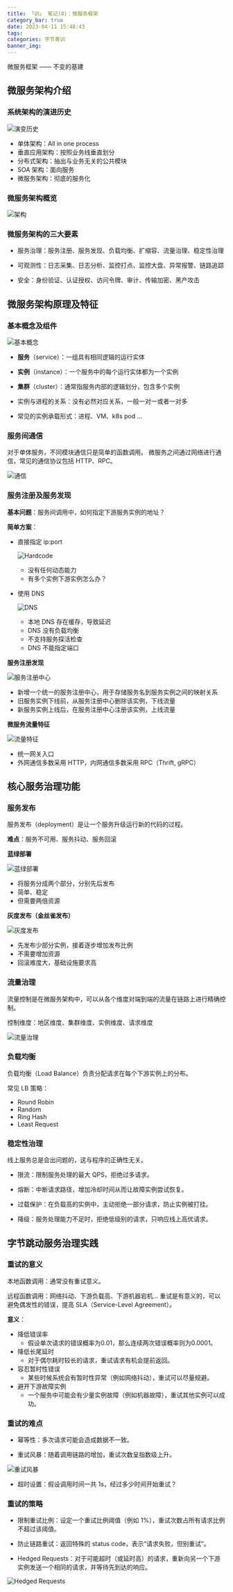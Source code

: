 ```yaml
---
title: 「训」 笔记(8)：微服务框架
category_bar: true
date: 2023-04-11 15:48:43
tags:
categories: 字节青训
banner_img:
---
```


微服务框架 —— 不变的基建

<!-- more -->

## 微服务架构介绍

### 系统架构的演进历史

![演变历史](1.png)

* 单体架构：All in one process
* 垂直应用架构：按照业务线垂直划分
* 分布式架构：抽出与业务无关的公共模块
* SOA 架构：面向服务
* 微服务架构：彻底的服务化

### 微服务架构概览

![架构](2.png)

### 微服务架构的三大要素

* 服务治理：服务注册、服务发现、负载均衡、扩缩容、流量治理、稳定性治理

* 可观测性：日志采集、日志分析、监控打点、监控大盘、异常报警、链路追踪

* 安全：身份验证、认证授权、访问令牌、审计、传输加密、黑产攻击

## 微服务架构原理及特征

### 基本概念及组件

![基本概念](3.png)

* **服务**（service）：一组具有相同逻辑的运行实体

* **实例**（instance）：一个服务中的每个运行实体都为一个实例

* **集群**（cluster）：通常指服务内部的逻辑划分，包含多个实例

* 实例与进程的关系：没有必然对应关系，一般一对一或者一对多

* 常见的实例承载形式：进程、VM、k8s pod ...

### 服务间通信

对于单体服务，不同模块通信只是简单的函数调用。
微服务之间通过网络进行通信，常见的通信协议包括 HTTP、RPC。

![通信](4.png)

### 服务注册及服务发现

**基本问题**：服务间调用中，如何指定下游服务实例的地址？

**简单方案**：

  * 直接指定 ip:port

    ![Hardcode](5.png)

    * 没有任何动态能力
    * 有多个实例下游实例怎么办？

  * 使用 DNS

    ![DNS](6.png)

    * 本地 DNS 存在缓存，导致延迟
    * DNS 没有负载均衡
    * 不支持服务探活检查
    * DNS 不能指定端口

**服务注册发现**

![服务注册中心](7.png)

  * 新增一个统一的服务注册中心，用于存储服务名到服务实例之间的映射关系
  * 旧服务实例下线前，从服务注册中心删除该实例，下线流量
  * 新服务实例上线后，在服务注册中心注册该实例，上线流量

**微服务流量特征**

![流量特征](8.png)

  * 统一网关入口
  * 外网通信多数采用 HTTP，内网通信多数采用 RPC（Thrift, gRPC）

## 核心服务治理功能

### 服务发布

服务发布（deployment）是让一个服务升级运行新的代码的过程。

**难点**：服务不可用、服务抖动、服务回滚

**蓝绿部署**

![蓝绿部署](9.png)

  * 将服务分成两个部分，分别先后发布
  * 简单、稳定
  * 但需要两倍资源

**灰度发布（金丝雀发布）**

![灰度发布](10.png)

  * 先发布少部分实例，接着逐步增加发布比例
  * 不需要增加资源
  * 回滚难度大，基础设施要求高

### 流量治理

流量控制是在微服务架构中，可以从各个维度对端到端的流量在链路上进行精确控制。

控制维度：地区维度、集群维度、实例维度、请求维度

![流量治理](11.png)

### 负载均衡

负载均衡（Load Balance）负责分配请求在每个下游实例上的分布。

常见 LB 策略：
* Round Robin
* Random
* Ring Hash
* Least Request

### 稳定性治理

线上服务总是会出问题的，这与程序的正确性无关。

* 限流：限制服务处理的最大 QPS，拒绝过多请求。

* 熔断：中断请求路径，增加冷却时间从而让故障实例尝试恢复。

* 过载保护：在负载高的实例中，主动拒绝一部分请求，防止实例被打挂。

* 降级：服务处理能力不足时，拒绝低级别的请求，只响应线上高优请求。

## 字节跳动服务治理实践

### 重试的意义

本地函数调用：通常没有重试意义。

远程函数调用：网络抖动、下游负载高、下游机器宕机... 重试是有意义的，可以避免偶发性的错误，提高 SLA（Service-Level Agreement）。

**意义**：

* 降低错误率
  * 假设单次请求的错误概率为0.01，那么连续两次错误概率则为0.0001。
* 降低长尾延时
  * 对于偶尔耗时较长的请求，重试请求有机会提前返回。
* 容忍暂时性错误
  * 某些时候系统会有暂时性异常（例如网络抖动），重试可以尽量规避。
* 避开下游故障实例
  * 一个服务中可能会有少量实例故障（例如机器故障），重试其他实例可以成功。

### 重试的难点

* 幂等性：多次请求可能会造成数据不一致。

* 重试风暴：随着调用链路的增加，重试次数呈指数级上升。

![重试风暴](12.png)

* 超时设置：假设调用时间一共 1s，经过多少时间开始重试？

### 重试的策略

* 限制重试比例：设定一个重试比例阈值（例如 1%），重试次数占所有请求比例不超过该阈值。

* 防止链路重试：返回特殊的 status code，表示“请求失败，但别重试”。

* Hedged Requests：对于可能超时（或延时高）的请求，重新向另一个下游实例发送一个相同的请求，并等待先到达的响应。

![Hedged Requests](13.png)